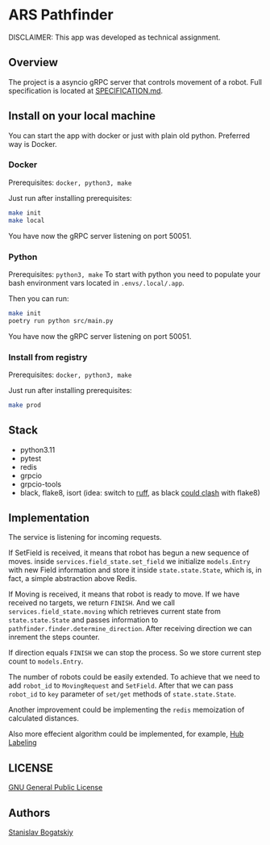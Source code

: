 # ARS Pathfinder

DISCLAIMER: This app was developed as technical assignment.

## Overview

The project is a asyncio gRPC server that controls movement of a robot.
Full specification is located at [SPECIFICATION.md](./SPECIFICATION.md).

## Install on your local machine

You can start the app with docker or just with plain old python. Preferred way is Docker.

### Docker

Prerequisites: `docker, python3, make`

Just run after installing prerequisites:

```bash
make init
make local
```

You have now the gRPC server listening on port 50051.

### Python

Prerequisites: `python3, make`
To start with python you need to populate your bash environment vars located in
`.envs/.local/.app`.

Then you can run:

```bash
make init
poetry run python src/main.py
```

You have now the gRPC server listening on port 50051.

### Install from registry

Prerequisites: `docker, python3, make`

Just run after installing prerequisites:

```bash
make prod
```

## Stack

-   python3.11
-   pytest
-   redis
-   grpcio
-   grpcio-tools
-   black, flake8, isort (idea: switch to [ruff](), as black [could clash](https://black.readthedocs.io/en/stable/guides/using_black_with_other_tools.html#flake8) with flake8)

## Implementation

The service is listening for incoming requests.

If SetField is received, it means that robot has begun a new sequence of moves.
inside `services.field_state.set_field` we initialize `models.Entry` with new Field information and store it inside `state.state.State`, which is, in fact, a simple abstraction above Redis.

If Moving is received, it means that robot is ready to move.
If we have received no targets, we return `FINISH`.
And we call `services.field_state.moving` which retrieves current state from `state.state.State` and passes information to `pathfinder.finder.determine_direction`. After receiving direction we can inrement the steps counter.

If direction equals `FINISH` we can stop the process. So we store current step count to `models.Entry`.

The number of robots could be easily extended. To achieve that we need to add `robot_id` to `MovingRequest` and `SetField`. After that we can pass `robot_id` to `key` parameter of `set/get` methods of `state.state.State`.

Another improvement could be implementing the `redis` memoization of calculated distances.

Also more effecient algorithm could be implemented, for example, [Hub Labeling](https://www.microsoft.com/en-us/research/wp-content/uploads/2010/12/HL-TR.pdf)

## LICENSE

[GNU General Public License](./LICENSE)

## Authors

[Stanislav Bogatskiy](https://github.com/sbkubric)
